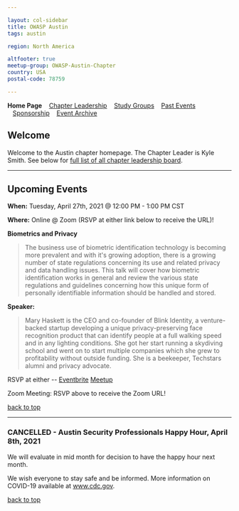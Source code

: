 ```yaml
---

layout: col-sidebar
title: OWASP Austin
tags: austin

region: North America

altfooter: true
meetup-group: OWASP-Austin-Chapter
country: USA
postal-code: 78759

---
```

<strong>Home Page</strong>
&nbsp;&nbsp;&nbsp;[Chapter Leadership](leadership.md)
&nbsp;&nbsp;&nbsp;[Study Groups](studygroups.md)
&nbsp;&nbsp;&nbsp;[Past Events](pastevents.md)
&nbsp;&nbsp;&nbsp;[Sponsorship](sponsorship.md)
&nbsp;&nbsp;&nbsp;[Event Archive](pasteventsarchive.md)

Welcome
-------
Welcome to the Austin chapter homepage. The Chapter Leader is Kyle Smith. See below for [full list of all chapter leadership board](leadership.md).

<hr/>

Upcoming Events
---------------
**When:** Tuesday, April 27th, 2021 @ 12:00 PM - 1:00 PM CST

**Where:** Online @ Zoom (RSVP at either link below to receive the URL)!

**Biometrics and Privacy** 
<blockquote> 
The business use of biometric identification technology is becoming more prevalent and with it's growing adoption, there is a growing number of state regulations concerning its use and related privacy and data handling issues. This talk will cover how biometric identification works in general and review the various state regulations and guidelines concerning how this unique form of personally identifiable information should be handled and stored.
</blockquote>

**Speaker:** 
<blockquote>
Mary Haskett is the CEO and co-founder of Blink Identity, a venture-backed startup developing a unique privacy-preserving face recognition product that can identify people at a full walking speed and in any lighting conditions. She got her start running a skydiving school and went on to start multiple companies which she grew to profitability without outside funding. She is a beekeeper, Techstars alumni and privacy advocate.
</blockquote>

<p>
  RSVP at either --
  <a href="https://www.eventbrite.com/e/owasp-austin-chapter-monthly-meeting-april-2021-tickets-150383301503">Eventbrite</a>
  <a href="https://www.meetup.com/OWASP-Austin-Chapter/events/277504710">Meetup</a>
</p>
<p>Zoom Meeting: RSVP above to receive the Zoom URL!</p>
  
[back to top](#welcome)
<hr>

### CANCELLED - Austin Security Professionals Happy Hour, April 8th, 2021 ###

We will evaluate in mid month for decision to have the happy hour next month.

We wish everyone to stay safe and be informed. More information on COVID-19 available at <a href="https://www.cdc.gov/coronavirus/2019-ncov/index.html" target="_blank">www.cdc.gov</a>.


[back to top](#welcome)
